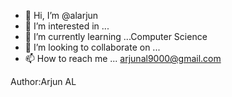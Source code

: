 - 👋 Hi, I’m @alarjun
- 👀 I’m interested in ... 
- 🌱 I’m currently learning ...Computer Science
- 💞️ I’m looking to collaborate on ...
- 📫 How to reach me ...  arjunal9000@gmail.com

<!---
alarjun/alarjun is a ✨ special ✨ repository because its `README.md` (this file) appears on your GitHub profile.
You can click the Preview link to take a look at your changes.
--->
Author:Arjun AL
